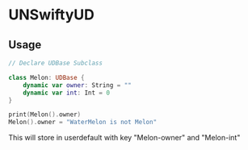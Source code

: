 # UNSwiftyUD

## Usage

```swift
// Declare UDBase Subclass

class Melon: UDBase {
    dynamic var owner: String = ""
    dynamic var int: Int = 0
}

print(Melon().owner)
Melon().owner = "WaterMelon is not Melon"
```
This will store in userdefault with key "Melon-owner" and "Melon-int"

